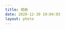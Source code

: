 ```yaml
---
title: 相册
date: 2020-12-30 19:04:03
layout: photo
---
```


<style>
.ImageGrid {
  width: 100%;
  max-width: 1040px;
  margin: 0 auto;
  text-align: center;
}
.card {
  overflow: hidden;
  transition: .3s ease-in-out;
  border-radius: 8px;
  background-color: #efefef;
  padding: 1.4px;
}
.ImageInCard img {
  padding: 0;
  border-radius: 8px;
  width:100%;
  height:100%;
}
.photo-tabs{
    /* border-top: 1px solid #e4e7ed; */
    /* -moz-column-gap:0.8rem; 
    -webkit-column-gap:0.8rem; 
    column-gap:0.8rem; */
}
.photo-tab{
    white-space: nowrap;
    overflow: hidden;
    text-overflow: ellipsis;
    background: #e1eaf7;
    border-radius: 50%;
    text-align: center;
    cursor: pointer;
    color: #606266;
    font-size: 0.8rem;
    transition: box-shadow 0.35s, -webkit-transform 0.35s;
    transition: transform 0.35s, box-shadow 0.35s;
    transition: transform 0.35s, box-shadow 0.35s, -webkit-transform 0.35s;
    -webkit-user-select: none;
    -moz-user-select: none;
    -ms-user-select: none;
    user-select: none;
    margin-left:0.8rem;
}

.photo-tab:hover {
    -webkit-transform: translate3d(0, -3px, 0);
    transform: translate3d(0, -3px, 0);
    box-shadow: 0 5px 5px rgba(0,0,0,0.1);
}
@media (prefers-color-scheme: dark) {
  .card {background-color: #333;}
}
</style>

<div id="imageTab"></div>
<div class="ImageGrid"></div>
